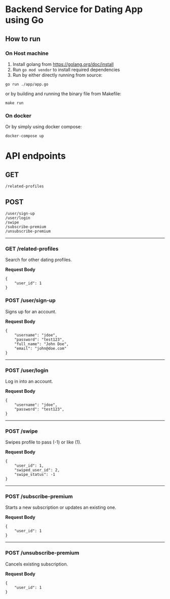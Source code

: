 # Backend Service for Dating App using Go

## How to run

### On Host machine

1. Install golang from https://golang.org/doc/install
2. Run `go mod vendor` to install required dependencies
3. Run by either directly running from source:

```
go run ./app/app.go
```

or by building and running the binary file from Makefile:

```
make run
```

### On docker

Or by simply using docker compose:

```
docker-compose up
```

# API endpoints

## GET

`/related-profiles` <br/>

## POST

`/user/sign-up` <br/>
`/user/login` <br/>
`/swipe` <br/>
`/subscribe-premium` <br/>
`/unsubscribe-premium` <br/>

---

### GET /related-profiles

Search for other dating profiles.

**Request Body**

```
{
    "user_id": 1
}
```

### POST /user/sign-up

Signs up for an account.

**Request Body**

```
{
    "username": "jdoe",
    "password": "test123",
    "full_name": "John Doe",
    "email": "john@doe.com"
}
```

---

### POST /user/login

Log in into an account.

**Request Body**

```
{
    "username": "jdoe",
    "password": "test123",
}
```

---

### POST /swipe

Swipes profile to pass (-1) or like (1).

**Request Body**

```
{
    "user_id": 1,
    "swiped_user_id": 2,
    "swipe_status": -1
}
```

---

### POST /subscribe-premium

Starts a new subscription or updates an existing one.

**Request Body**

```
{
    "user_id": 1
}
```

---

### POST /unsubscribe-premium

Cancels existing subscription.

**Request Body**

```
{
    "user_id": 1
}
```
